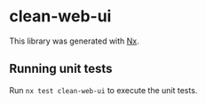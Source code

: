 # clean-web-ui

This library was generated with [Nx](https://nx.dev).

## Running unit tests

Run `nx test clean-web-ui` to execute the unit tests.
